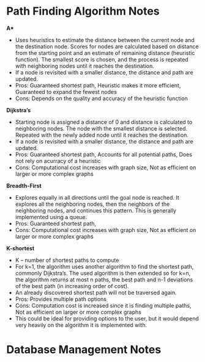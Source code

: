 # Path Finding Algorithm Notes

**A\***  
- Uses heuristics to estimate the distance between the current node and the destination node. Scores for nodes are calculated based on distance from the starting point and an estimate of remaining distance (heuristic function). The smallest score is chosen, and the process is repeated with neighboring nodes until it reaches the destination.  
- If a node is revisited with a smaller distance, the distance and path are updated.
- Pros: Guaranteed shortest path, Heuristic makes it more efficient, Guaranteed to expand the fewest nodes  
- Cons: Depends on the quality and accuracy of the heuristic function

**Dijkstra’s**  
- Starting node is assigned a distance of 0 and distance is calculated to neighboring nodes. The node with the smallest distance is selected. Repeated with the newly added node until it reaches the destination.  
- If a node is revisited with a smaller distance, the distance and path are updated.
- Pros: Guaranteed shortest path, Accounts for all potential paths, Does not rely on acurracy of a heuristic
- Cons: Computational cost increases with graph size, Not as efficient on larger or more complex graphs  

**Breadth-First**
- Explores equally in all directions until the goal node is reached. It explores all the neighboring nodes, then the neighbors of the neighboring nodes, and continues this pattern. This is generally implemented using a queue.
- Pros: Guaranteed shortest path,
- Cons: Computational cost increases with graph size, Not as efficient on larger or more complex graphs

**K-shortest**  
- K – number of shortest paths to compute  
- For k=1, the algorithm uses another algorithm to find the shortest path, commonly Dijkstra’s. The used algorithm is then extended so for k=n, the algorithm returns at most n paths, the best path and n-1 deviations of the best path (in increasing order of cost).  
- An already discovered shortest path will not be traversed again.  
- Pros: Provides multiple path options  
- Cons: Computation cost is increased since it is finding multiple paths, Not as efficient on larger or more complex graphs
- This could be ideal for providing options to the user, but it would depend very heavily on the algorithm it is implemented with.


# Database Management Notes
